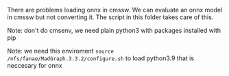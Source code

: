 There are problems loading onnx in cmssw. 
We can evaluate an onnx model in cmssw but not converting it. The script in this folder takes care of this.

Note: don't do cmsenv, we need plain python3 with packages installed with pip

Note: we need this enviroment `source /nfs/fanae/MadGraph.3.3.2/configure.sh` to load python3.9 that is neccesary for onnx 